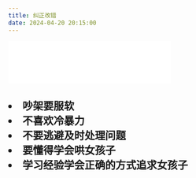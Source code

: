 ```yaml
---
title: 纠正改错
date: 2024-04-20 20:15:00
---
```


<iframe frameborder="no" border="0" marginwidth="0" marginheight="0" width=330 height=86 src="//music.163.com/outchain/player?type=2&id=2041799838&auto=1&height=66"></iframe>

<h2 text-align="center">
    <li>吵架要服软</li>
    <li>不喜欢冷暴力</li>
    <li>不要逃避及时处理问题</li>
    <li>要懂得学会哄女孩子</li>
    <li>学习经验学会正确的方式追求女孩子</li>
<h2>

